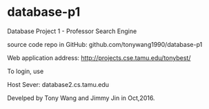 # database-p1
Database Project 1 - Professor Search Engine

source code repo in GitHub: github.com/tonywang1990/database-p1

Web application address: http://projects.cse.tamu.edu/tonybest/

To login, use
  
  Host Sever: database2.cs.tamu.edu

Develped by Tony Wang and Jimmy Jin in Oct,2016.
